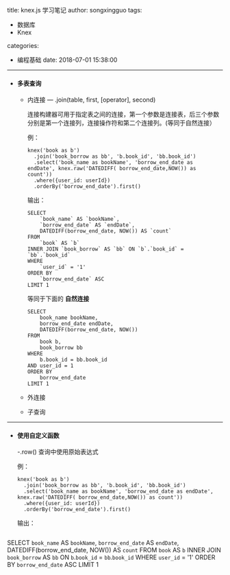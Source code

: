 title: knex.js 学习笔记
author: songxingguo
tags:

- 数据库
- Knex

categories:

  - 编程基础
date: 2018-07-01 15:38:00
---
- #### 多表查询
  - 内连接
    — .join(table, first, [operator], second)

    连接构建器可用于指定表之间的连接，第一个参数是连接表，后三个参数分别是第一个连接列，连接操作符和第二个连接列。(等同于自然连接）
    
      例：
      ```
      knex('book as b')
        .join('book_borrow as bb', 'b.book_id', 'bb.book_id')
        .select('book_name as bookName', 'borrow_end_date as endDate', knex.raw('DATEDIFF( borrow_end_date,NOW()) as count'))
        .where({user_id: userId})
        .orderBy('borrow_end_date').first()
      ```
      输出：
      ```
      SELECT
          `book_name` AS `bookName`,
          `borrow_end_date` AS `endDate`,
          DATEDIFF(borrow_end_date, NOW()) AS `count`
      FROM
          `book` AS `b`
      INNER JOIN `book_borrow` AS `bb` ON `b`.`book_id` = `bb`.`book_id`
      WHERE
          `user_id` = '1'
      ORDER BY
          `borrow_end_date` ASC
      LIMIT 1
      ```
      <!-- more -->
    
      等同于下面的 **自然连接**
      ```
      SELECT
          book_name bookName,
          borrow_end_date endDate,
          DATEDIFF(borrow_end_date, NOW())
      FROM
          book b,
          book_borrow bb
      WHERE
          b.book_id = bb.book_id
      AND user_id = 1
      ORDER BY
          borrow_end_date
      LIMIT 1
      ```
    
  - 外连接
  - 子查询

---
- #### 使用自定义函数 
   -.row()
   查询中使用原始表达式
  
  例：
  ```
  knex('book as b')
    .join('book_borrow as bb', 'b.book_id', 'bb.book_id')
    .select('book_name as bookName', 'borrow_end_date as endDate', knex.raw('DATEDIFF( borrow_end_date,NOW()) as count'))
    .where({user_id: userId})
    .orderBy('borrow_end_date').first()
  ```
  输出：
  ```
SELECT
	`book_name` AS `bookName`,
	`borrow_end_date` AS `endDate`,
	DATEDIFF(borrow_end_date, NOW()) AS `count`
FROM
	`book` AS `b`
INNER JOIN `book_borrow` AS `bb` ON `b`.`book_id` = `bb`.`book_id`
WHERE
	`user_id` = '1'
ORDER BY
	`borrow_end_date` ASC
LIMIT 1
  ```